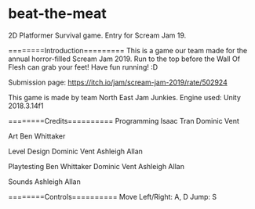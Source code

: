 # beat-the-meat
2D Platformer Survival game. Entry for Scream Jam 19.

========Introduction=========
This is a game our team made for the annual horror-filled Scream Jam 2019.
Run to the top before the Wall Of Flesh can grab your feet!
Have fun running! :D

Submission page: https://itch.io/jam/scream-jam-2019/rate/502924

This game is made by team North East Jam Junkies.
Engine used: Unity 2018.3.14f1

========Credits==========
Programming
	Isaac Tran
	Dominic Vent

Art
	Ben Whittaker

Level Design
	Dominic Vent
	Ashleigh Allan

Playtesting
	Ben Whittaker
	Dominic Vent
	Ashleigh Allan

Sounds
	Ashleigh Allan

========Controls==========
  Move Left/Right: A, D
  Jump: S
